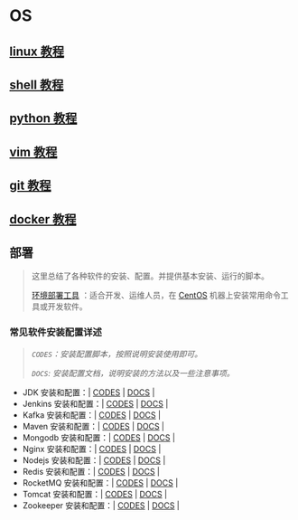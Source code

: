 # OS

## [linux 教程](docs/linux/README.md)

## [shell 教程](docs/shell.md)

## [python 教程](docs/python.md)

## [vim 教程](docs/vim/README.md)

## [git 教程](docs/git/README.md)

## [docker 教程](docs/docker/README.md)

## 部署

> 这里总结了各种软件的安装、配置。并提供基本安装、运行的脚本。
>
> [环境部署工具](codes/deploy/README.md) ：适合开发、运维人员，在 [CentOS](https://www.centos.org/) 机器上安装常用命令工具或开发软件。

### 常见软件安装配置详述

> *`CODES`：安装配置脚本，按照说明安装使用即可。*
>
> *`DOCS`: 安装配置文档，说明安装的方法以及一些注意事项。*

* JDK 安装和配置：| [CODES](codes/deploy/tool/jdk) | [DOCS](docs/deploy/tool/jdk/install-jdk.md) |
* Jenkins 安装和配置：| [CODES](codes/deploy/tool/jenkins) | [DOCS](docs/deploy/tool/mongodb/install-jenkins.md) |
* Kafka 安装和配置：| [CODES](codes/deploy/tool/kafka) | [DOCS](docs/deploy/tool/kafka/install-kafka.md) |
* Maven 安装和配置：| [CODES](codes/deploy/tool/maven) | [DOCS](docs/deploy/tool/maven/install-maven.md) |
* Mongodb 安装和配置：| [CODES](codes/deploy/tool/mongodb) | [DOCS](docs/deploy/tool/mongodb/install-mongodb.md) |
* Nginx 安装和配置：| [CODES](codes/deploy/tool/nginx) | [DOCS](docs/deploy/tool/nginx/install-nginx.md) |
* Nodejs 安装和配置：| [CODES](codes/deploy/tool/nodejs) | [DOCS](docs/deploy/tool/nodejs/install-nodejs.md) |
* Redis 安装和配置：| [CODES](codes/deploy/tool/redis) | [DOCS](docs/deploy/tool/redis/install-redis.md) |
* RocketMQ 安装和配置：| [CODES](codes/deploy/tool/rocketmq) | [DOCS](docs/deploy/tool/rocketmq/install-rocketmq.md) |
* Tomcat 安装和配置：| [CODES](codes/deploy/tool/tomcat) | [DOCS](docs/deploy/tool/tomcat/install-tomcat.md) |
* Zookeeper 安装和配置：| [CODES](codes/deploy/tool/zookeeper) | [DOCS](docs/deploy/tool/zookeeper/install-zookeeper.md) |
